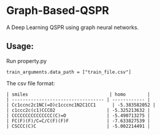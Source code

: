 # Graph-Based-QSPR
A Deep Learning QSPR using graph neural networks.

## Usage:

Run property.py

```
train_arguments.data_path = ["train_file.csv"]
```
The csv file format:
```
| smiles                              | homo        | 
| ---------------------------------- | ------------ | 
| Cc1ccnc2c1NC(=O)c1cccnc1N2C1CC1	   | -5.383582052 |
| c1ccc2c(c1)CCCO2	                 | -5.325213632 |
| CCCCCCCCCCCCCCC(C)=O	             | -5.490713275 |
| FC(F)(F)/C=C/C(F)(F)F	             | -7.633827539 |
| CSCCC(C)C	                         | -5.002214491 | 
```
